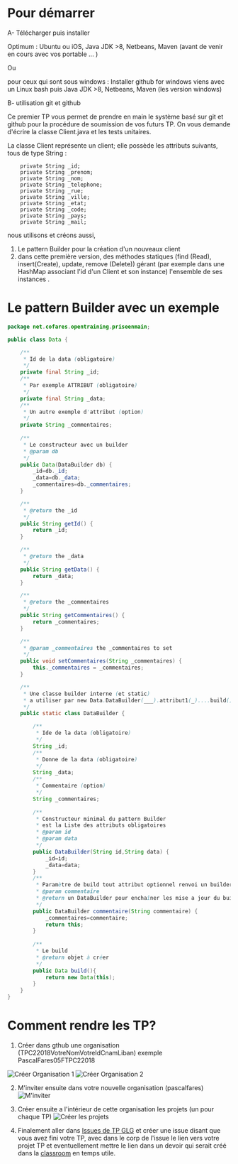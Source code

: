 # Pour démarrer

A- Télécharger puis installer

Optimum : Ubuntu ou iOS, Java JDK >8, Netbeans, Maven (avant de venir en cours avec vos portable ... )

Ou

pour ceux qui sont sous windows : Installer github for windows viens avec un Linux bash puis Java JDK >8, Netbeans, Maven (les version windows)

B- utilisation git et github

Ce premier TP vous permet de prendre en main le système basé sur git et github pour la procédure de soumission de vos futurs TP. On vous demande d'écrire la classe Client.java  et les tests unitaires.


La classe Client représente un client; elle possède les attributs suivants, tous de type String : 
```
    private String _id;
    private String _prenom;
    private String _nom;
    private String _telephone;
    private String _rue;
    private String _ville;
    private String _etat;
    private String _code;
    private String _pays;
    private String _mail;
```

nous utilisons et créons aussi, 
 1. Le pattern Builder pour la création d'un nouveaux client
 2. dans cette première version, des méthodes statiques (find (Read), insert(Create), update, remove (Delete)) gérant (par exemple dans une HashMap associant l'id d'un Client et son instance) l'ensemble de ses instances .

# Le pattern Builder avec un exemple

```Java
package net.cofares.opentraining.priseenmain;

public class Data {

    /**
     * Id de la data (obligatoire)
     */
    private final String _id;
    /**
     * Par exemple ATTRIBUT (obligatoire)
     */
    private final String _data;
    /**
     * Un autre exemple d'attribut (option)
     */
    private String _commentaires;
    
    /**
     * Le constructeur avec un builder
     * @param db 
     */
    public Data(DataBuilder db) {
        _id=db._id;
        _data=db._data;
        _commentaires=db._commentaires;
    }

    /**
     * @return the _id
     */
    public String getId() {
        return _id;
    }

    /**
     * @return the _data
     */
    public String getData() {
        return _data;
    }

    /**
     * @return the _commentaires
     */
    public String getCommentaires() {
        return _commentaires;
    }

    /**
     * @param _commentaires the _commentaires to set
     */
    public void setCommentaires(String _commentaires) {
        this._commentaires = _commentaires;
    }

    /**
     * Une classe builder interne (et static)
     * a utiliser par new Data.DataBuilder(___).attribut1(_)....build();
     */
    public static class DataBuilder {

        /**
         * Ide de la data (obligatoire)
         */
        String _id;
        /**
         * Donne de la data (obligatoire)
         */
        String _data;
        /**
         * Commentaire (option)
         */
        String _commentaires;
        
        /** 
         * Constructeur minimal du pattern Builder 
         * est la Liste des attributs obligatoires
         * @param id
         * @param data 
         */
        public DataBuilder(String id,String data) {
            _id=id;
            _data=data;
        }
        /**
         * Paramètre de build tout attribut optionnel renvoi un builder
         * @param commentaire
         * @return un DataBuilder pour enchaîner les mise a jour du builder
         */
        public DataBuilder commentaire(String commentaire) {
            _commentaires=commentaire;
            return this;
        }
        
        /**
         * Le build
         * @return objet à créer
         */
        public Data build(){
            return new Data(this);
        }
    }
}
```

 # Comment rendre les TP?

1. Créer dans gthub une organisation (TPC22018VotreNomVotreIdCnamLiban) exemple PascalFares05FTPC22018

![Créer Organisation 1](CreerOrganisation.png)
![Créer Organisation 2](CreerOrg2.png)

2. M'inviter ensuite dans votre nouvelle organisation (pascalfares)
![M'inviter](inviteMoi.png)

3. Créer ensuite a l'intérieur de cette organisation les projets (un pour chaque TP)
![Créer les projets](CreerProjet.png)


4. Finalement aller dans [Issues de TP GLG](https://github.com/opentrainingcamp/TP-GLG-Cnam-Liban/issues) et créer une issue disant que vous avez fini votre TP, avec dans le corp de l'issue le lien vers votre projet TP et eventuellement mettre le lien dans un devoir qui serait créé dans la [classroom](https://classroom.google.com/u/1/c/MjQwNTAzNzIxN1pa) en temps utile.